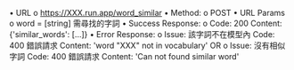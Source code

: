 •	URL
o	https://XXX.run.app/word_similar
•	Method:
o	POST
•	URL Params
o	word = [string]
需尋找的字詞
•	Success Response:
o	Code: 200
Content: {'similar_words': […]}
•	Error Response:
o	Issue: 該字詞不在模型內
Code: 400 錯誤請求
Content: 'word "XXX" not in vocabulary'
OR
o	Issue: 沒有相似字詞
Code: 400 錯誤請求
Content: 'Can not found similar word'

